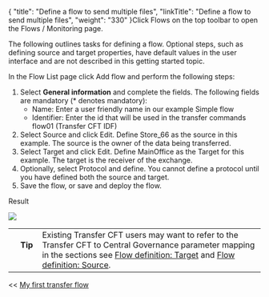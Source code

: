 {
    "title": "Define a flow to send multiple files",
    "linkTitle": "Define a flow to send multiple files",
    "weight": "330"
}Click <span class="bold_in_para">Flows </span>on the top toolbar to open the<span class="bold_in_para"> Flows / Monitoring </span>page.

The following outlines tasks for defining a flow. Optional steps, such as defining source and target properties, have default values in the user interface and are not described in this getting started topic.

In the <span class="bold_in_para">Flow List</span> page click <span class="bold_in_para">Add flow</span> and perform the following steps:

1.  Select **General information** and complete the fields. The following fields are mandatory (\* denotes mandatory):
    -   Name: Enter a user friendly name in our example <span class="bold_in_para">Simple flow</span>
    -   Identifier: Enter the id that will be used in the transfer commands <span class="bold_in_para">flow01 </span>(Transfer CFT IDF)
2.  Select Source and click Edit. Define <span class="bold_in_para">Store\_66 </span>as the source in this example. The source is the owner of the data being transferred.
3.  Select Target and click Edit. Define <span class="bold_in_para">MainOffice </span>as the <span class="bold_in_para">Target </span>for this example. The target is the receiver of the exchange.
4.  Optionally, select Protocol and define. You cannot define a protocol until you have defined both the source and target.
5.  Save the flow, or save and deploy the flow.

Result

<img src="/Images/TransferCFT/new_flow_cg_w_store.png" class="maxWidth" />

<table>
   <tbody>
      <tr>
         <td>         </td>
         <td><span><strong>Tip  </strong></span>         </td>
         <td>Existing <span class="mc-variable axway_variables.Component_Short_Name variable">Transfer CFT</span> users may want to refer to the Transfer CFT to <span class="mc-variable Primary.CG or_UM variable">Central Governance</span> parameter mapping in the sections see <a href="../r_flow_target">Flow definition: Target</a> and <a href="../r_flow_source">Flow definition: Source</a>.         </td>
      </tr>
   </tbody>
</table>

<span class="bold_in_para">&lt;&lt; </span><a href="../../" class="bold_in_para MCXref xref xrefbold_in_para">My first transfer flow</a>

